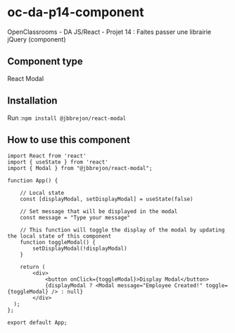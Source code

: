 # oc-da-p14-component
OpenClassrooms - DA JS/React - Projet 14 : Faites passer une librairie jQuery (component)

## Component type
React Modal

## Installation

Run :```npm install @jbbrejon/react-modal```

## How to use this component
```
import React from 'react'
import { useState } from 'react'
import { Modal } from "@jbbrejon/react-modal";

function App() {

    // Local state
    const [displayModal, setDisplayModal] = useState(false)

    // Set message that will be displayed in the modal
    const message = "Type your message"

    // This function will toggle the display of the modal by updating the local state of this component
    function toggleModal() {
        setDisplayModal(!displayModal)
    }

    return (
        <div>
            <button onClick={toggleModal}>Display Modal</button>
            {displayModal ? <Modal message="Employee Created!" toggle={toggleModal} /> : null}
        </div>
  );
};

export default App;
```